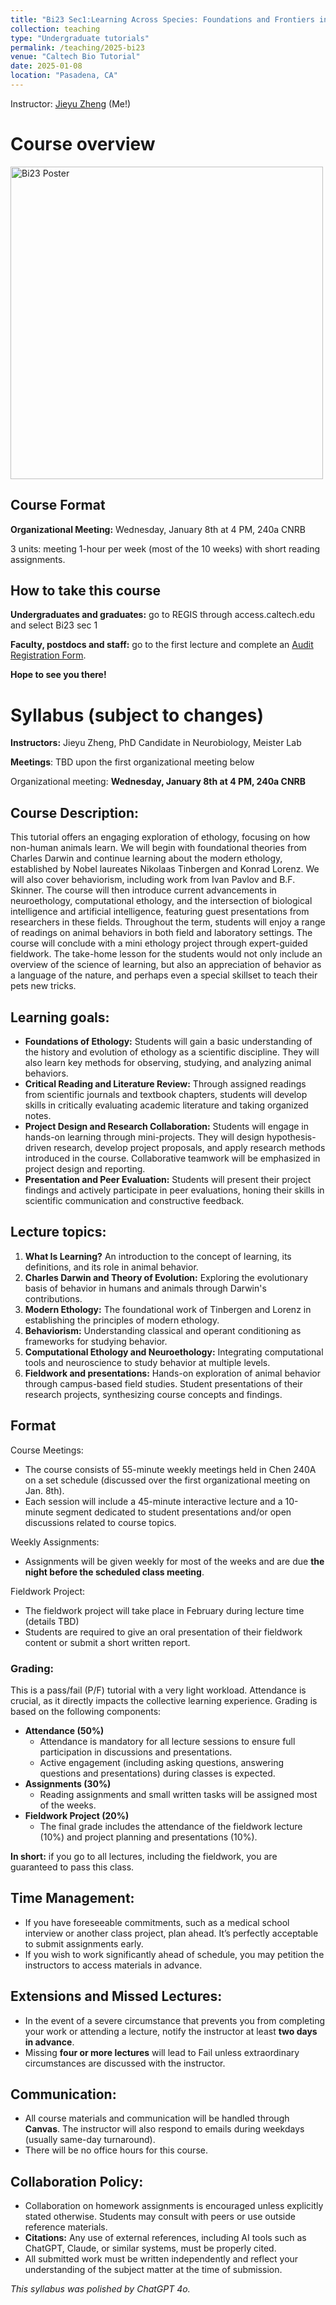 ```yaml
---
title: "Bi23 Sec1:Learning Across Species: Foundations and Frontiers in the Ethology of Learning"
collection: teaching
type: "Undergraduate tutorials"
permalink: /teaching/2025-bi23
venue: "Caltech Bio Tutorial"
date: 2025-01-08
location: "Pasadena, CA"
---
```


Instructor: [Jieyu Zheng](https://jieyusz.github.io/) (Me!) 

# Course overview 

<img src='/files/bi23_poster.jpg' alt="Bi23 Poster" style="width: 500px; height: auto;">

## Course Format

**Organizational Meeting:** Wednesday, January 8th at 4 PM, 240a CNRB

3 units: meeting 1-hour per week (most of the 10 weeks) with short reading assignments.

## How to take this course 

**Undergraduates and graduates:** go to REGIS through access.caltech.edu and select Bi23 sec 1

**Faculty, postdocs and staff:** go to the first lecture and complete an [Audit Registration Form](https://registrar.caltech.edu/documents/20107/Audit_Registration_Form.pdf).

**Hope to see you there!**



# Syllabus (subject to changes)

**Instructors:** Jieyu Zheng, PhD Candidate in Neurobiology, Meister Lab 

**Meetings**: TBD upon the first organizational meeting below 

Organizational meeting: **Wednesday, January 8th at 4 PM, 240a CNRB**

## Course Description:

This tutorial offers an engaging exploration of ethology, focusing on how non-human animals learn. We will begin with foundational theories from Charles Darwin and continue learning about the modern ethology, established by Nobel laureates Nikolaas Tinbergen and Konrad Lorenz. We will also cover behaviorism, including work from Ivan Pavlov and B.F. Skinner. The course will then introduce current advancements in neuroethology, computational ethology, and the intersection of biological intelligence and artificial intelligence, featuring guest presentations from researchers in these fields. Throughout the term, students will enjoy a range of readings on animal behaviors in both field and laboratory settings. The course will conclude with a mini ethology project through expert-guided fieldwork. The take-home lesson for the students would not only include an overview of the science of learning, but also an appreciation of behavior as a language of the nature, and perhaps even a special skillset to teach their pets new tricks.

## Learning goals: 
- **Foundations of Ethology:** Students will gain a basic understanding of the history and evolution of ethology as a scientific discipline. They will also learn key methods for observing, studying, and analyzing animal behaviors.
- **Critical Reading and Literature Review:** Through assigned readings from scientific journals and textbook chapters, students will develop skills in critically evaluating academic literature and taking organized notes.
- **Project Design and Research Collaboration:** Students will engage in hands-on learning through mini-projects. They will design hypothesis-driven research, develop project proposals, and apply research methods introduced in the course. Collaborative teamwork will be emphasized in project design and reporting.
- **Presentation and Peer Evaluation:** Students will present their project findings and actively participate in peer evaluations, honing their skills in scientific communication and constructive feedback.

## Lecture topics:

1. **What Is Learning?** An introduction to the concept of learning, its definitions, and its role in animal behavior.
2. **Charles Darwin and Theory of Evolution:** Exploring the evolutionary basis of behavior in humans and animals through Darwin's contributions.
3. **Modern Ethology:** The foundational work of Tinbergen and Lorenz in establishing the principles of modern ethology.
4. **Behaviorism:** Understanding classical and operant conditioning as frameworks for studying behavior.
5. **Computational Ethology and Neuroethology:** Integrating computational tools and neuroscience to study behavior at multiple levels.
6. **Fieldwork and presentations:** Hands-on exploration of animal behavior through campus-based field studies. Student presentations of their research projects, synthesizing course concepts and findings.

## Format

Course Meetings:
- The course consists of 55-minute weekly meetings held in Chen 240A on a set schedule (discussed over the first organizational meeting on Jan. 8th).
- Each session will include a 45-minute interactive lecture and a 10-minute segment dedicated to student presentations and/or open discussions related to course topics.

Weekly Assignments:
- Assignments will be given weekly for most of the weeks and are due **the night before the scheduled class meeting**.

Fieldwork Project:
- The fieldwork project will take place in February during lecture time (details TBD)
- Students are required to give an oral presentation of their fieldwork content or submit a short written report. 

### Grading:
This is a pass/fail (P/F) tutorial with a very light workload. Attendance is crucial, as it directly impacts the collective learning experience. Grading is based on the following components:

- **Attendance (50%)**
    - Attendance is mandatory for all lecture sessions to ensure full participation in discussions and presentations.
    - Active engagement (including asking questions, answering questions and presentations) during classes is expected.
- **Assignments (30%)**
    - Reading assignments and small written tasks will be assigned most of the weeks. 
- **Fieldwork Project (20%)**
    - The final grade includes the attendance of the fieldwork lecture (10%) and project planning and presentations (10%).

**In short:** if you go to all lectures, including the fieldwork, you are guaranteed to pass this class. 

## Time Management:
- If you have foreseeable commitments, such as a medical school interview or another class project, plan ahead. It’s perfectly acceptable to submit assignments early.
- If you wish to work significantly ahead of schedule, you may petition the instructors to access materials in advance.

## Extensions and Missed Lectures:
- In the event of a severe circumstance that prevents you from completing your work or attending a lecture, notify the instructor at least **two days in advance**.
- Missing **four or more lectures** will lead to Fail unless extraordinary circumstances are discussed with the instructor.

## Communication:
- All course materials and communication will be handled through **Canvas**. The instructor will also respond to emails during weekdays (usually same-day turnaround). 
- There will be no office hours for this course.

## Collaboration Policy:
- Collaboration on homework assignments is encouraged unless explicitly stated otherwise. Students may consult with peers or use outside reference materials.
- **Citations:** Any use of external references, including AI tools such as ChatGPT, Claude, or similar systems, must be properly cited.
- All submitted work must be written independently and reflect your understanding of the subject matter at the time of submission.

*This syllabus was polished by ChatGPT 4o.*

